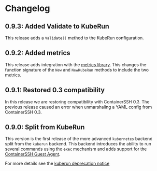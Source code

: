 # Changelog

## 0.9.3: Added Validate to KubeRun

This release adds a `Validate()` method to the KubeRun configuration.

## 0.9.2: Added metrics

This release adds integration with the [metrics library](https://github.com/containerssh/metrics). This changes the function signature of the `New` and `NewKubeRun` methods to include the two metrics.

## 0.9.1: Restored 0.3 compatibility

In this release we are restoring compatibility with ContainerSSH 0.3. The previous release caused an error when unmarshaling a YAML config from ContainerSSH 0.3.

## 0.9.0: Split from KubeRun

This version is the first release of the more advanced `kubernetes` backend split from the `kuberun` backend. This backend introduces the ability to run several commands using the `exec` mechanism and adds support for the [ContainerSSH Guest Agent](https://github.com/containerssh/agent).

For more details see the [kuberun deprecation notice](https://containerssh.io/deprecations/kuberun)